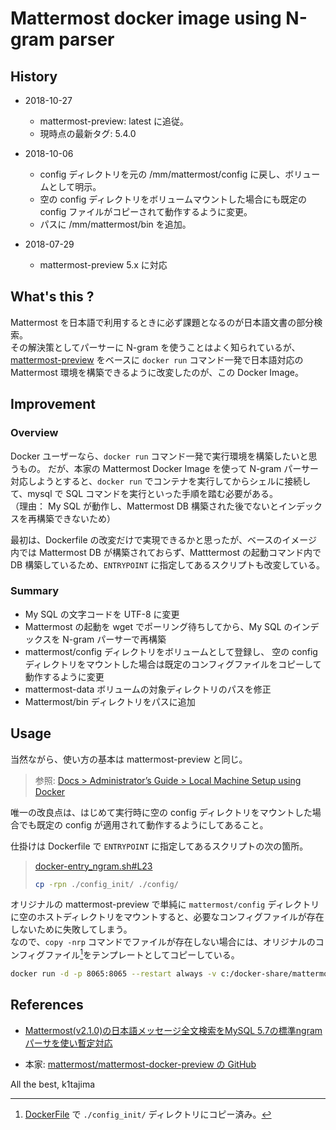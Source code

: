 # Mattermost docker image using N-gram parser

## History

* 2018-10-27
  * mattermost-preview: latest に追従。
  * 現時点の最新タグ: 5.4.0

* 2018-10-06
  * config ディレクトリを元の /mm/mattermost/config に戻し、ボリュームとして明示。
  * 空の config ディレクトリをボリュームマウントした場合にも既定の config ファイルがコピーされて動作するように変更。
  * パスに /mm/mattermost/bin を追加。

* 2018-07-29
  * mattermost-preview 5.x に対応

## What's this ?

Mattermost を日本語で利用するときに必ず課題となるのが日本語文書の部分検索。  
その解決策としてパーサーに N-gram を使うことはよく知られているが、[mattermost-preview][mattermost-preview-image] をベースに `docker run` コマンド一発で日本語対応の Mattermost 環境を構築できるように改変したのが、この Docker Image。

[mattermost-preview-image]:https://hub.docker.com/r/mattermost/mattermost-preview

## Improvement

### Overview

Docker ユーザーなら、`docker run` コマンド一発で実行環境を構築したいと思うもの。
だが、本家の Mattermost Docker Image を使って N-gram パーサー対応しようとすると、`docker run` でコンテナを実行してからシェルに接続して、mysql で SQL コマンドを実行といった手順を踏む必要がある。  
（理由： My SQL が動作し、Mattermost DB 構築された後でないとインデックスを再構築できないため）

最初は、Dockerfile の改変だけで実現できるかと思ったが、ベースのイメージ内では Mattermost DB が構築されておらず、Matttermost の起動コマンド内で DB 構築しているため、`ENTRYPOINT` に指定してあるスクリプトも改変している。

### Summary

* My SQL の文字コードを UTF-8 に変更
* Mattermost の起動を wget でポーリング待ちしてから、My SQL のインデックスを N-gram パーサーで再構築
* mattermost/config ディレクトリをボリュームとして登録し、
  空の config ディレクトリをマウントした場合は既定のコンフィグファイルをコピーして動作するように変更
* mattermost-data ボリュームの対象ディレクトリのパスを修正
* Mattermost/bin ディレクトリをパスに追加

## Usage

当然ながら、使い方の基本は mattermost-preview と同じ。

> 参照: [Docs > Administrator’s Guide > Local Machine Setup using Docker][mattermost-preview-install]

[mattermost-preview-install]:https://docs.mattermost.com/install/docker-local-machine.html

唯一の改良点は、はじめて実行時に空の config ディレクトリをマウントした場合でも既定の config が適用されて動作するようにしてあること。

仕掛けは Dockerfile で `ENTRYPOINT` に指定してあるスクリプトの次の箇所。

> [docker-entry_ngram.sh#L23](https://github.com/tajimak/mattermost_ngram/blob/master/docker-entry_ngram.sh#L23) 
> ```sh
> cp -rpn ./config_init/ ./config/
> ```

オリジナルの mattermost-preview で単純に `mattermost/config` ディレクトリに空のホストディレクトリをマウントすると、必要なコンフィグファイルが存在しないために失敗してしまう。  
なので、`copy -nrp` コマンドでファイルが存在しない場合には、オリジナルのコンフィグファイル[^1]をテンプレートとしてコピーしている。

[^1]: [DockerFile](https://github.com/tajimak/mattermost_ngram/blob/master/Dockerfile#L15) で `./config_init/` ディレクトリにコピー済み。

```sh
docker run -d -p 8065:8065 --restart always -v c:/docker-share/mattermost/config:/mm/mattermost/config -v c:/docker-share/mattermost/mattermost-data:/mm/mattermost/mattermost-data -v c:/docker-share/mattermost/mysql:/var/lib/mysql --name mattermost k1tajima/mattermost_ngram
```

## References

* [Mattermost(v2.1.0)の日本語メッセージ全文検索をMySQL 5.7の標準ngramパーサを使い暫定対応](https://qiita.com/terukizm/items/b477943b63c66ab7d454)

* 本家: [mattermost/mattermost-docker-preview の GitHub](https://github.com/mattermost/mattermost-docker-preview)

All the best,
k1tajima
